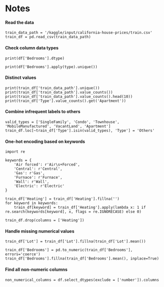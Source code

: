 # Notes
#### Read the data
```
train_data_path = '/kaggle/input/california-house-prices/train.csv'
train_df = pd.read_csv(train_data_path)
```

#### Check column data types
```
print(df['Bedrooms'].dtype)

print(df['Bedrooms'].apply(type).unique())
```

#### Distinct values
```
print(train_df['train_data_path'].unique())
print(train_df['train_data_path'].value_counts())
print(train_df['train_data_path'].value_counts().head(10))
print(train_df['Type'].value_counts().get('Apartment'))
```

#### Combine infrequent labels to others
```
valid_types = ['SingleFamily', 'Condo', 'Townhouse', 'MobileManufactured', 'VacantLand', 'Apartment']
train_df.loc[~train_df['Type'].isin(valid_types), 'Type'] = 'Others'
```

#### One-hot encoding based on keywords
```
import re

keywords = {
    'Air forced': r'Air\s+Forced',
    'Central': r'Central',
    'Gas': r'Gas',
    'Furnace': r'Furnace',
    'Wall': r'Wall',
    'Electric': r'Electric'
}

train_df['Heating'] = train_df['Heating'].fillna('')
for keyword in keywords:
    train_df[keyword] = train_df['Heating'].apply(lambda x: 1 if re.search(keywords[keyword], x, flags = re.IGNORECASE) else 0)

train_df.drop(columns = ['Heating'])
```

#### Handle missing numerical values
```
train_df['Lot'] = train_df['Lot'].fillna(train_df['Lot'].mean())
```

```
train_df['Bedrooms'] = pd.to_numeric(train_df['Bedrooms'], errors='coerce')
train_df['Bedrooms'].fillna(train_df['Bedrooms'].mean(), inplace=True)
```

#### Find all non-numeric columns
```
non_numerical_columns = df.select_dtypes(exclude = ['number']).columns
```
